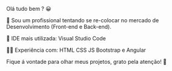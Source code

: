 Olá tudo bem ? 😀 

💼 Sou um profissional tentando se re-colocar no mercado de Desenvolvimento (Front-end e Back-end).

🔧 IDE mais utilizada: Visual Studio Code

👨‍💻 Experiência com: HTML CSS JS Bootstrap e Angular

Fique á vontade para olhar meus projetos, grato pela atenção!  🙌 
